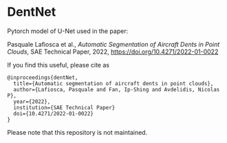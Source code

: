 # DentNet
Pytorch model of U-Net used in the paper:

Pasquale Lafiosca et al., *Automatic Segmentation of Aircraft Dents in Point Clouds*, SAE Technical Paper, 2022, https://doi.org/10.4271/2022-01-0022

If you find this useful, please cite as
```
@inproceedings{dentNet,
  title={Automatic segmentation of aircraft dents in point clouds},
  author={Lafiosca, Pasquale and Fan, Ip-Shing and Avdelidis, Nicolas P},
  year={2022},
  institution={SAE Technical Paper}
  doi={10.4271/2022-01-0022}
}
```

Please note that this repository is not maintained.
